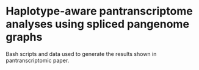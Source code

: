 # Haplotype-aware pantranscriptome analyses using spliced pangenome graphs

Bash scripts and data used to generate the results shown in pantranscriptomic paper. 

